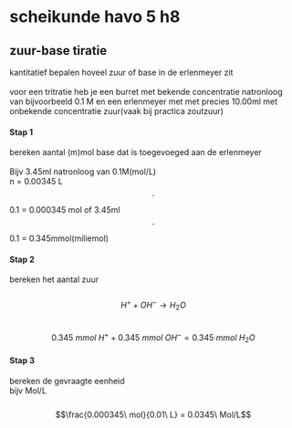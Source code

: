 # scheikunde havo 5 h8

## zuur-base tiratie

kantitatief bepalen hoveel zuur of base in de erlenmeyer zit\
\
voor een tritratie heb je een burret met bekende concentratie natronloog van bijvoorbeeld 0.1 M en een erlenmeyer met met precies 10.00ml met onbekende concentratie zuur(vaak bij practica zoutzuur)

#### Stap 1

bereken aantal (m)mol base dat is toegevoeged aan de erlenmeyer\
\
Bijv 3.45ml natronloog van 0.1M(mol/L)\
n = 0.00345 L $$\cdot$$ 0.1 = 0.000345 mol of 3.45ml $$\cdot$$ 0.1 = 0.345mmol(miliemol)

#### Stap 2

bereken het aantal zuur\
\
$$H^{+} + OH^{-} \rightarrow H_{2}O$$\
$$0.345\ mmol\ H^{+}  + 0.345\ mmol\ OH^{-} = 0.345\ mmol \ H_{2}O$$

#### Stap 3

bereken de gevraagte eenheid \
bijv Mol/L\
\
$$\frac{0.000345\  mol}{0.01\ L} = 0.0345\ Mol/L$$

